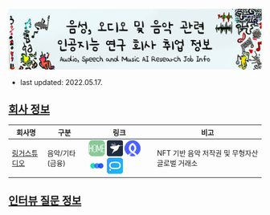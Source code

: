 ![logo](logo.png)

- last updated: 2022.05.17.



## [회사 정보](./company_infos/README.md)

| 회사명       | 구분            | 링크                                                         | 비고                                           |
| ------------ | --------------- | ------------------------------------------------------------ | ---------------------------------------------- |
| [링거스튜디오](./company_infos/music/LingerStudio.md) | 음악/기타(금융) | [![홈페이지](.ico/home-32x32.png)](https://www.lingerstudio.com/) [![프로그래머스](.ico/programmers-32x32.png)](https://programmers.co.kr/companies/7837) [![로켓펀치](.ico/rocketpunch-32x32.png)](https://www.rocketpunch.com/companies/lingerstudiocorp) [![원티드](.ico/wanted-32x32.png)](https://www.wanted.co.kr/company/23508) [![잡코리아](.ico/jobkorea-32x32.png)](https://www.jobkorea.co.kr/Recruit/GI_Read/38482663) | NFT 기반 음악 저작권 및 무형자산 글로벌 거래소 |



## [인터뷰 질문 정보](./job_interview_questions/README.md)


